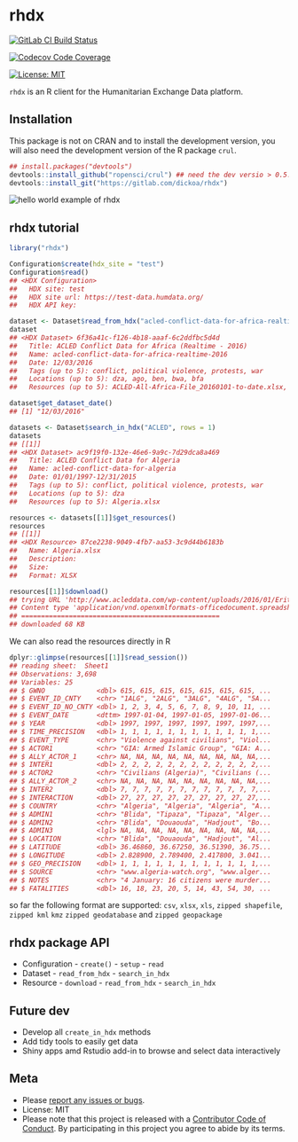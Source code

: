 
# rhdx

<!-- README.md is generated from README.Rmd. Please edit that file -->

[![GitLab CI Build
Status](https://gitlab.com/dickoa/rhdx/badges/master/build.svg)](https://gitlab.com/dickoa/rhdx/pipelines)
<!-- [![AppVeyror Build status](https://ci.appveyor.com/api/projects/status/qytbcx7vjq0t9ao5/branch/master?svg=true)](https://ci.appveyor.com/project/dickoa/rhdx)  -->
[![Codecov Code
Coverage](https://codecov.io/gl/dickoa/rhdx/branch/master/graph/badge.svg)](https://codecov.io/gl/dickoa/rhdx)
<!-- [![](http://www.r-pkg.org/badges/version/rhdx)](http://www.r-pkg.org/pkg/rhdx) -->
<!-- [![CRAN RStudio mirror downloads](http://cranlogs.r-pkg.org/badges/rhdx)](http://www.r-pkg.org/pkg/rhdx) -->
[![License:
MIT](https://img.shields.io/badge/License-MIT-yellow.svg)](https://opensource.org/licenses/MIT)

`rhdx` is an R client for the Humanitarian Exchange Data platform.

## Installation

This package is not on CRAN and to install the development version, you
will also need the development version of the R package `crul`.

``` r
## install.packages("devtools")
devtools::install_github("ropensci/crul") ## need the dev versio > 0.5.0
devtools::install_git("https://gitlab.com/dickoa/rhdx")
```

![hello world example of
rhdx](https://gitlab.com/dickoa/rhdx/blob/5ec77127ad1a7322c6ff118f4b0a8fdcbba71788/inst/demo/demo.gif)

## rhdx tutorial

``` r
library("rhdx")
```

``` r
Configuration$create(hdx_site = "test")
Configuration$read()
## <HDX Configuration> 
##   HDX site: test
##   HDX site url: https://test-data.humdata.org/
##   HDX API key: 
```

``` r
dataset <- Dataset$read_from_hdx("acled-conflict-data-for-africa-realtime-2016")
dataset
## <HDX Dataset> 6f36a41c-f126-4b18-aaaf-6c2ddfbc5d4d 
##   Title: ACLED Conflict Data for Africa (Realtime - 2016)
##   Name: acled-conflict-data-for-africa-realtime-2016
##   Date: 12/03/2016
##   Tags (up to 5): conflict, political violence, protests, war
##   Locations (up to 5): dza, ago, ben, bwa, bfa
##   Resources (up to 5): ACLED-All-Africa-File_20160101-to-date.xlsx, ACLED-All-Africa-File_20160101-to-date_csv.zip

dataset$get_dataset_date()
## [1] "12/03/2016"
```

``` r
datasets <- Dataset$search_in_hdx("ACLED", rows = 1)
datasets
## [[1]]
## <HDX Dataset> ac9f19f0-132e-46e6-9a9c-7d29dca8a469 
##   Title: ACLED Conflict Data for Algeria
##   Name: acled-conflict-data-for-algeria
##   Date: 01/01/1997-12/31/2015
##   Tags (up to 5): conflict, political violence, protests, war
##   Locations (up to 5): dza
##   Resources (up to 5): Algeria.xlsx
```

``` r
resources <- datasets[[1]]$get_resources()
resources
## [[1]]
## <HDX Resource> 87ce2238-9049-4fb7-aa53-3c9d44b6183b 
##   Name: Algeria.xlsx
##   Description: 
##   Size: 
##   Format: XLSX
```

``` r
resources[[1]]$download()
## trying URL 'http://www.acleddata.com/wp-content/uploads/2016/01/Eritrea.xlsx'
## Content type 'application/vnd.openxmlformats-officedocument.spreadsheetml.sheet' length 69983 bytes (68 KB)
## ==================================================
## downloaded 68 KB
```

We can also read the resources directly in R

``` r
dplyr::glimpse(resources[[1]]$read_session())
## reading sheet:  Sheet1 
## Observations: 3,698
## Variables: 25
## $ GWNO             <dbl> 615, 615, 615, 615, 615, 615, 615, ...
## $ EVENT_ID_CNTY    <chr> "1ALG", "2ALG", "3ALG", "4ALG", "5A...
## $ EVENT_ID_NO_CNTY <dbl> 1, 2, 3, 4, 5, 6, 7, 8, 9, 10, 11, ...
## $ EVENT_DATE       <dttm> 1997-01-04, 1997-01-05, 1997-01-06...
## $ YEAR             <dbl> 1997, 1997, 1997, 1997, 1997, 1997,...
## $ TIME_PRECISION   <dbl> 1, 1, 1, 1, 1, 1, 1, 1, 1, 1, 1, 1,...
## $ EVENT_TYPE       <chr> "Violence against civilians", "Viol...
## $ ACTOR1           <chr> "GIA: Armed Islamic Group", "GIA: A...
## $ ALLY_ACTOR_1     <chr> NA, NA, NA, NA, NA, NA, NA, NA, NA,...
## $ INTER1           <dbl> 2, 2, 2, 2, 2, 2, 2, 2, 2, 2, 2, 2,...
## $ ACTOR2           <chr> "Civilians (Algeria)", "Civilians (...
## $ ALLY_ACTOR_2     <chr> NA, NA, NA, NA, NA, NA, NA, NA, NA,...
## $ INTER2           <dbl> 7, 7, 7, 7, 7, 7, 7, 7, 7, 7, 7, 7,...
## $ INTERACTION      <dbl> 27, 27, 27, 27, 27, 27, 27, 27, 27,...
## $ COUNTRY          <chr> "Algeria", "Algeria", "Algeria", "A...
## $ ADMIN1           <chr> "Blida", "Tipaza", "Tipaza", "Alger...
## $ ADMIN2           <chr> "Blida", "Douaouda", "Hadjout", "Bo...
## $ ADMIN3           <lgl> NA, NA, NA, NA, NA, NA, NA, NA, NA,...
## $ LOCATION         <chr> "Blida", "Douaouda", "Hadjout", "Al...
## $ LATITUDE         <dbl> 36.46860, 36.67250, 36.51390, 36.75...
## $ LONGITUDE        <dbl> 2.828900, 2.789400, 2.417800, 3.041...
## $ GEO_PRECISION    <dbl> 1, 1, 1, 1, 1, 1, 1, 1, 1, 1, 1, 1,...
## $ SOURCE           <chr> "www.algeria-watch.org", "www.alger...
## $ NOTES            <chr> "4 January: 16 citizens were murder...
## $ FATALITIES       <dbl> 16, 18, 23, 20, 5, 14, 43, 54, 30, ...
```

so far the following format are supported: `csv`, `xlsx`, `xls`, `zipped
shapefile`, `zipped kml` `kmz` `zipped geodatabase` and `zipped
geopackage`

## rhdx package API

  - Configuration - `create()` - `setup` - `read`
  - Dataset - `read_from_hdx` - `search_in_hdx`
  - Resource - `download` - `read_from_hdx` - `search_in_hdx`

## Future dev

  - Develop all `create_in_hdx` methods
  - Add tidy tools to easily get data
  - Shiny apps amd Rstudio add-in to browse and select data
    interactively

## Meta

  - Please [report any issues or
    bugs](https://gitlab.dickoa/rhdx/issues).
  - License: MIT
  - Please note that this project is released with a [Contributor Code
    of Conduct](CONDUCT.md). By participating in this project you agree
    to abide by its terms.
